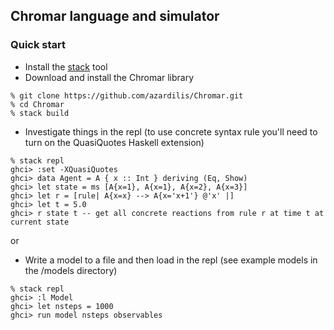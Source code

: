 ## Chromar language and simulator

### Quick start
* Install the [stack](https://docs.haskellstack.org/en/stable/README/#how-to-install) tool
* Download and install the Chromar library
```
% git clone https://github.com/azardilis/Chromar.git
% cd Chromar
% stack build
```
* Investigate things in the repl (to use concrete syntax rule you'll need to turn on the QuasiQuotes Haskell extension)
```
% stack repl
ghci> :set -XQuasiQuotes
ghci> data Agent = A { x :: Int } deriving (Eq, Show)
ghci> let state = ms [A{x=1}, A{x=1}, A{x=2}, A{x=3}]
ghci> let r = [rule| A{x=x} --> A{x='x+1'} @'x' |]
ghci> let t = 5.0
ghci> r state t -- get all concrete reactions from rule r at time t at current state
```
or
* Write a model to a file and then load in the repl (see example models in the /models directory)
```
% stack repl
ghci> :l Model
ghci> let nsteps = 1000
ghci> run model nsteps observables
```
